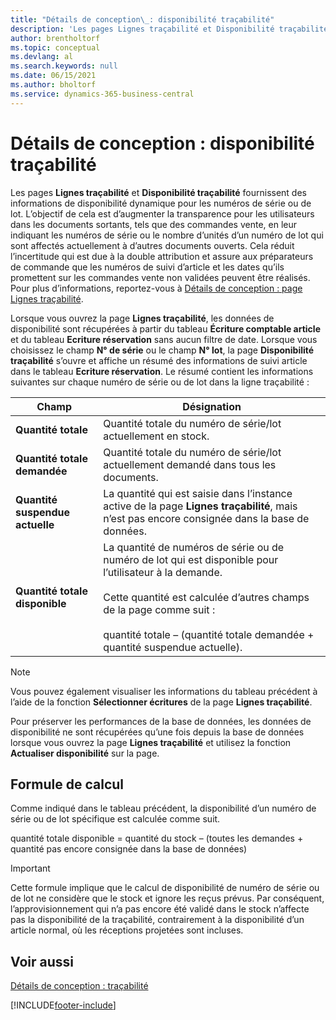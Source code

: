 ```yaml
---
title: "Détails de conception\_: disponibilité traçabilité"
description: 'Les pages Lignes traçabilité et Disponibilité traçabilité fournissent des informations de disponibilité dynamique pour les numéros de série ou de lot, en accroissant la transparence pour les utilisateurs.'
author: brentholtorf
ms.topic: conceptual
ms.devlang: al
ms.search.keywords: null
ms.date: 06/15/2021
ms.author: bholtorf
ms.service: dynamics-365-business-central
---
```

# Détails de conception : disponibilité traçabilité
Les pages **Lignes traçabilité** et **Disponibilité traçabilité** fournissent des informations de disponibilité dynamique pour les numéros de série ou de lot. L’objectif de cela est d’augmenter la transparence pour les utilisateurs dans les documents sortants, tels que des commandes vente, en leur indiquant les numéros de série ou le nombre d’unités d’un numéro de lot qui sont affectés actuellement à d’autres documents ouverts. Cela réduit l’incertitude qui est due à la double attribution et assure aux préparateurs de commande que les numéros de suivi d’article et les dates qu’ils promettent sur les commandes vente non validées peuvent être réalisés. Pour plus d’informations, reportez-vous à [Détails de conception : page Lignes traçabilité](design-details-item-tracking-lines-window.md).  

 Lorsque vous ouvrez la page **Lignes traçabilité**, les données de disponibilité sont récupérées à partir du tableau **Écriture comptable article** et du tableau **Ecriture réservation** sans aucun filtre de date. Lorsque vous choisissez le champ **N° de série** ou le champ **N° lot**, la page **Disponibilité traçabilité** s’ouvre et affiche un résumé des informations de suivi article dans le tableau **Ecriture réservation**. Le résumé contient les informations suivantes sur chaque numéro de série ou de lot dans la ligne traçabilité :  

|Champ|Désignation|  
|---------------------------------|---------------------------------------|  
|**Quantité totale**|Quantité totale du numéro de série/lot actuellement en stock.|  
|**Quantité totale demandée**|Quantité totale du numéro de série/lot actuellement demandé dans tous les documents.|  
|**Quantité suspendue actuelle**|La quantité qui est saisie dans l’instance active de la page **Lignes traçabilité**, mais n’est pas encore consignée dans la base de données.|  
|**Quantité totale disponible**|La quantité de numéros de série ou de numéro de lot qui est disponible pour l’utilisateur à la demande.<br /><br /> Cette quantité est calculée d’autres champs de la page comme suit :<br /><br /> quantité totale – (quantité totale demandée + quantité suspendue actuelle).|  

> [!NOTE]  
>  Vous pouvez également visualiser les informations du tableau précédent à l’aide de la fonction **Sélectionner écritures** de la page **Lignes traçabilité**.  

 Pour préserver les performances de la base de données, les données de disponibilité ne sont récupérées qu’une fois depuis la base de données lorsque vous ouvrez la page **Lignes traçabilité** et utilisez la fonction **Actualiser disponibilité** sur la page.  

## Formule de calcul  
 Comme indiqué dans le tableau précédent, la disponibilité d’un numéro de série ou de lot spécifique est calculée comme suit.  

 quantité totale disponible = quantité du stock – (toutes les demandes + quantité pas encore consignée dans la base de données)  

> [!IMPORTANT]  
>  Cette formule implique que le calcul de disponibilité de numéro de série ou de lot ne considère que le stock et ignore les reçus prévus. Par conséquent, l’approvisionnement qui n’a pas encore été validé dans le stock n’affecte pas la disponibilité de la traçabilité, contrairement à la disponibilité d’un article normal, où les réceptions projetées sont incluses.  

## Voir aussi  
 [Détails de conception : traçabilité](design-details-item-tracking.md)


[!INCLUDE[footer-include](includes/footer-banner.md)]